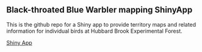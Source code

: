 
## Black-throated Blue Warbler mapping ShinyApp

This is the github repo for a Shiny app to provide territory maps and related information for individual birds at Hubbard Brook Experimental Forest.

[Shiny App](https://john-deitsch.shinyapps.io/dailyterritory/?_ga=2.173327395.106816628.1659222848-1613133876.1652714474)